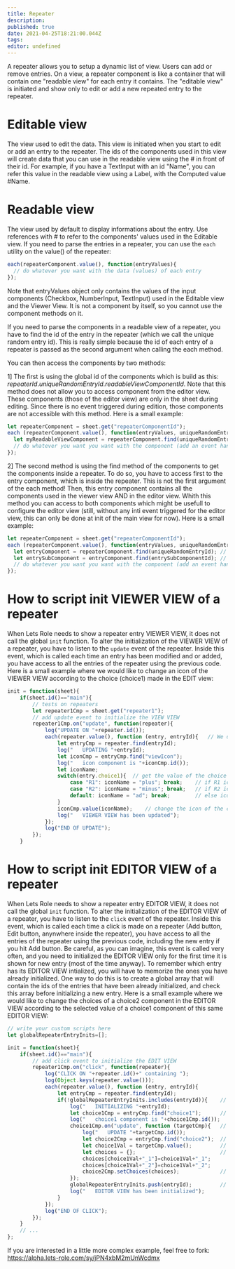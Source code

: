 ```yaml
---
title: Repeater
description: 
published: true
date: 2021-04-25T18:21:00.044Z
tags: 
editor: undefined
---
```


A repeater allows you to setup a dynamic list of view. Users can add or remove entries. On a view, a repeater component is like a container that will contain one "readable view" for each entry it contains. The "editable view" is initiated and show only to edit or add a new repeated entry to the repeater.

# Editable view
The view used to edit the data. This view is initiated when you start to edit or add an entry to the repeater. The ids of the components used in this view will create data that you can use in the readable view using the # in front of their id. For example, if you have a TextInput with an id "Name", you can refer this value in the readable view using a Label, with the Computed value #Name.

# Readable view
The view used by default to display informations about the entry. Use references with # to refer to the components' values used in the Editable view. If you need to parse the entries in a repeater, you can use the `each` utility on the value() of the repeater:
```javascript
each(repeaterComponent.value(), function(entryValues){
  // do whatever you want with the data (values) of each entry
});
```
Note that entryValues object only contains the values of the input components (Checkbox, NumberInput, TextInput) used in the Editable view and the Viewer View. It is not a component by itself, so you cannot use the component methods on it.

If you need to parse the components in a readable view of a repeater, you have to find the id of the entry in the repeater (which we call the unique random entry id). This is really simple because the id of each entry of a repeater is passed as the second argument when calling the each method.

You can then access the components by two methods:

1] The first is using the global id of the components which is build as this: *repeaterId*.*uniqueRandomEntryId*.*readableViewComponentId*. Note that this method does not allow you to access component from the editor view. These components (those of the editor view) are only in the sheet during editing. Since there is no event triggered during edition, those components are not accessible with this method. Here is a small example:
```javascript
let repeaterComponent = sheet.get("repeaterComponentId");
each (repeaterComponent.value(), function(entryValues, uniqueRandomEntryId){
  let myReadableViewComponent = repeaterComponent.find(uniqueRandomEntryId).find("myReadableViewComponentId");
  // do whatever you want you want with the component (add an event handler, etc.)
});
```

2] The second method is using the find method of the components to get the components inside a repeater. To do so, you have to access first to the entry component, which is inside the repeater. This is not the first argument of the each method! Then, this entry component contains all the components used in the viewer view AND in the editor view. Whith this method you can access to both components which might be usefull to configure the editor view (still, without any inti event triggered for the editor view, this can only be done at init of the main view for now). Here is a small example:
```javascript
let repeaterComponent = sheet.get("repeaterComponentId");
each (repeaterComponent.value(), function(entryValues, uniqueRandomEntryId){
  let entryComponent = repeaterComponent.find(uniqueRandomEntryId); // look inside the repeater to find the entry container component
  let entrySubComponent = entryComponent.find(entrySubComponentId); // it can be "myLabel" for example; this is the same id that is used in the Lets Role editor; this can also be a reference to a component of the editor view of the repeater
  // do whatever you want you want with the component (add an event handler, etc.)
});
```

# How to script init VIEWER VIEW of a repeater

When Lets Role needs to show a repeater entry VIEWER VIEW, it does not call the global `init` function. To alter the initialization of the VIEWER VIEW of a repeater, you have to listen to the `update` event of the repeater. Inside this event, which is called each time an entry has been modified and or added, you have access to all the entries of the repeater using the previous code. Here is a small example where we would like to change an icon of the VIEWER VIEW according to the choice (choice1) made in the EDIT view:
```javascript
init = function(sheet){
    if(sheet.id()=="main"){
        // tests on repeaters
        let repeater1Cmp = sheet.get("repeater1");
        // add update event to initialize the VIEW VIEW
        repeater1Cmp.on("update", function(repeater){
            log("UPDATE ON "+repeater.id());
            each(repeater.value(), function (entry, entryId){   // We do not know which entry has been modified, so we do this on all entries
                let entryCmp = repeater.find(entryId);
                log("   UPDATING "+entryId);
                let iconCmp = entryCmp.find("viewIcon");
                log("   icon component is "+iconCmp.id());
                let iconName;
                switch(entry.choice1){  // get the value of the choice made in the EDITOR VIEW
                    case "R1": iconName = "plus"; break;    // if R1 icon will be +
                    case "R2": iconName = "minus"; break;   // if R2 icon will be -
                    default: iconName = "ad"; break;        // else icon will stay ad
                }
                iconCmp.value(iconName);    // change the icon of the component by settins its value
                log("   VIEWER VIEW has been updated");
            });
            log("END OF UPDATE");
        });
    }
```

# How to script init EDITOR VIEW of a repeater

When Lets Role needs to show a repeater entry EDITOR VIEW, it does not call the global `init` function. To alter the initialization of the EDITOR VIEW of a repeater, you have to listen to the `click` event of the repeater. Inside this event, which is called each time a click is made on a repeater (Add button, Edit button, anynwhere inside the repeater), you have access to all the entries of the repeater using the previous code, including the new entry if you hit Add button. Be careful, as you can imagine, this event is called very often, and you need to initialized the EDITOR VIEW only for the first time it is shown for new entry (most of the time anyway). To remember which entry has its EDITOR VIEW intialized, you will have to memorize the ones you have already initialized. One way to do this is to create a global array that will contain the ids of the entries that have been already initialized, and check this array before initializing a new entry. Here is a small example where we would like to change the choices of a choice2 component in the EDITOR VIEW according to the selected value of a choice1 component of this same EDITOR VIEW:
```javascript
// write your custom scripts here
let globalRepeaterEntryInits=[];

init = function(sheet){
    if(sheet.id()=="main"){
        // add click event to initialize the EDIT VIEW
        repeater1Cmp.on("click", function(repeater){
            log("CLICK ON "+repeater.id()+" containing ");
            log(Object.keys(repeater.value()));
            each(repeater.value(), function (entry, entryId){
                let entryCmp = repeater.find(entryId);
                if(!globalRepeaterEntryInits.includes(entryId)){    // Only do this once, check if this EDIT VIEW has already been initialized
                    log("   INITIALIZING "+entryId);
                    let choice1Cmp = entryCmp.find("choice1");      // Get the choice1 componentof the EDITOR VIEW
                    log("   choice1 component is "+choice1Cmp.id());
                    choice1Cmp.on("update", function (targetCmp){   // Add an update event on choice1 component, so we can set the choice2 component choices according to choice1 value
                        log("   UPDATE "+targetCmp.id());
                        let choice2Cmp = entryCmp.find("choice2");  // Get the choice2 component of the EDITOR VIEW to change its choices
                        let choice1Val = targetCmp.value();         // Get the value of the choice1 component which is the one with the event
                        let choices = {};                           // Create the choices using the choice1 value
                        choices[choice1Val+"_1"]=choice1Val+"_1";
                        choices[choice1Val+"_2"]=choice1Val+"_2";
                        choice2Cmp.setChoices(choices);             // Set the choices choice with setChoices method
                    });
                    globalRepeaterEntryInits.push(entryId);         // Do not forget to add the id of the entry to tell the system it has already been initialized
                    log("   EDITOR VIEW has been initialized");
                }
            });
            log("END OF CLICK");
        });
    }
    // ...
};
```

If you are interested in a little more complex example, feel free to fork: https://alpha.lets-role.com/sy/jPN4xbM2mUnWcdmx
